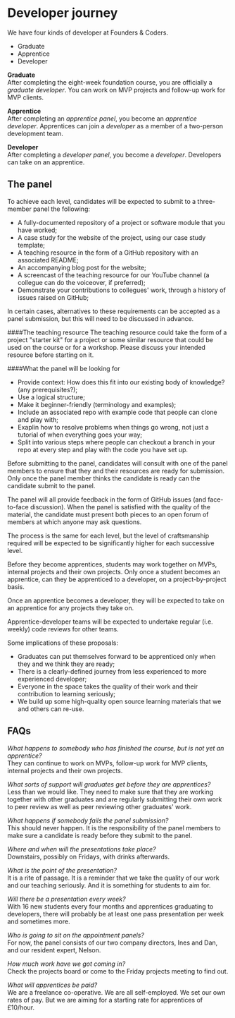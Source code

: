 # Developer journey

We have four kinds of developer at Founders & Coders. 

+ Graduate 
+ Apprentice 
+ Developer 

**Graduate**    
After completing the eight-week foundation course, you are officially a *graduate developer*. You can work on MVP projects and follow-up work for MVP clients. 

**Apprentice**    
After completing an *apprentice panel*, you become an *apprentice developer*. Apprentices can join a *developer* as a member of a two-person development team.

**Developer**    
After completing a *developer panel*, you become a *developer*. Developers can take on an apprentice.

## The panel

To achieve each level, candidates will be expected to submit to a three-member panel the following:

+ A fully-documented repository of a project or software module that you have worked; 
+ A case study for the website of the project, using our case study template;
+ A teaching resource in the form of a GitHub repository with an associated README;
+ An accompanying blog post for the website; 
+ A screencast of the teaching resource for our YouTube channel (a collegue can do the voiceover, if preferred);
+ Demonstrate your contributions to collegues' work, through a history of issues raised on GitHub;

In certain cases, alternatives to these requirements can be accepted as a panel submission, but this will need to be discussed in advance.

####The teaching resource
The teaching resource could take the form of a project "starter kit" for a project or some similar resource that could be used on the course or for a workshop. Please discuss your intended resource before starting on it.

####What the panel will be looking for
+ Provide context: How does this fit into our existing body of knowledge? (any prerequisites?);
+ Use a logical structure;
+ Make it beginner-friendly (terminology and examples);
+ Include an associated repo with example code that people can clone and play with;
+ Exaplin how to resolve problems when things go wrong, not just a tutorial of when everything goes your way;
+ Split into various steps where people can checkout a branch in your repo at every step and play with the code you have set up.

Before submitting to the panel, candidates will consult with one of the panel members to ensure that they and their resources are ready for submission. Only once the panel member thinks the candidate is ready can the candidate submit to the panel.    

The panel will all provide feedback in the form of GitHub issues (and face-to-face discussion). When the panel is satisfied with the quality of the material, the candidate must present both pieces to an open forum of members at which anyone may ask questions.  

The process is the same for each level, but the level of craftsmanship required will be expected to be significantly higher for each successive level.   

Before they become apprentices, students may work together on MVPs, internal projects and their own projects. Only once a student becomes an apprentice, can they be apprenticed to a developer, on a project-by-project basis.   

Once an apprentice becomes a developer, they will be expected to take on an apprentice for any projects they take on.  

Apprentice-developer teams will be expected to undertake regular (i.e. weekly) code reviews for other teams.   

Some implications of these proposals: 

+ Graduates can put themselves forward to be apprenticed only when they and we think they are ready; 
+ There is a clearly-defined journey from less experienced to more experienced developer; 
+ Everyone in the space takes the quality of their work and their contribution to learning seriously; 
+ We build up some high-quality open source learning materials that we and others can re-use.   

## FAQs  

*What happens to somebody who has finished the course, but is not yet an apprentice?*    
They can continue to work on MVPs, follow-up work for MVP clients, internal projects and their own projects.  

*What sorts of support will graduates get before they are apprentices?*     
 Less than we would like. They need to make sure that they are working together with other graduates and are regularly submitting their own work to peer review as well as peer reviewing other graduates' work.  

*What happens if somebody fails the panel submission?*    
This should never happen. It is the responsibility of the panel members to make sure a candidate is ready before they submit to the panel.  

*Where and when will the presentations take place?*     
Downstairs, possibly on Fridays, with drinks afterwards.  

*What is the point of the presentation?*    
It is a rite of passage. It is a reminder that we take the quality of our work and our teaching seriously. And it is something for students to aim for. 

*Will there be a presentation every week?*     
With 16 new students every four months and apprentices graduating to developers, there will probably be at least one pass presentation per week and sometimes more.  

*Who is going to sit on the appointment panels?*    
For now, the panel consists of our two company directors, Ines and Dan, and our resident expert, Nelson.

*How much work have we got coming in?*    
Check the projects board or come to the Friday projects meeting to find out. 

*What will apprentices be paid?*    
We are a freelance co-operative. We are all self-employed. We set our own rates of pay. But we are aiming for a starting rate for apprentices of £10/hour.    

